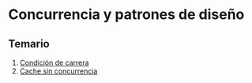 # Concurrencia y patrones de diseño


## Temario 

1. [Condición de carrera](sync/README.md)
2. [Cache sin concurrencia](cache/README.md)